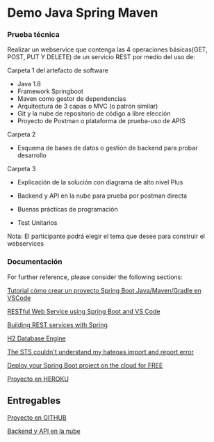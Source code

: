 # Demo Java Spring Maven

### Prueba técnica

Realizar un webservice que contenga las 4 operaciones básicas(GET, POST, PUT Y DELETE) de un
servicio REST por medio del uso de:

Carpeta 1 del artefacto de software

*   Java 1.8
*   Framework Springboot
*   Maven como gestor de dependencias
*   Arquitectura de 3 capas o MVC (o patrón similar)
*   Git y la nube de repositorio de código a libre elección
*   Proyecto de Postman o plataforma de prueba-uso de APIS

Carpeta 2

*   Esquema de bases de datos o gestión de backend para probar desarrollo

Carpeta 3

*   Explicación de la solución con diagrama de alto nivel
Plus

*   Backend y API en la nube para prueba por postman directa
*   Buenas prácticas de programación
*   Test Unitarios

Nota: El participante podrá elegir el tema que desee para construir el webservices



### Documentación
For further reference, please consider the following sections:

[Tutorial cómo crear un proyecto Spring Boot Java/Maven/Gradle en VSCode](https://www.youtube.com/watch?v=uG_3lSaa2lc)


[RESTful Web Service using Spring Boot and VS Code](https://mobiarch.wordpress.com/2020/11/25/restful-web-service-using-spring-boot-and-vs-code/)

[Building REST services with Spring](https://spring.io/guides/tutorials/rest/)

[H2 Database Engine](https://www.h2database.com/html/main.html)

[The STS couldn't understand my hateoas import and report error](https://stackoverflow.com/questions/53869415/the-sts-couldnt-understand-my-hateoas-import-and-report-error)

[Deploy your Spring Boot project on the cloud for FREE](https://medium.com/@ryanyuliu/deploy-your-spring-boot-project-properly-for-free-66ae38012698)

[Proyecto en HEROKU](https://dashboard.heroku.com/apps/demojavamaven/deploy/github)



## Entregables
[Proyecto en GITHUB](https://github.com/ramosrichard/demo_java_maven/)

[Backend y API en la nube](https://demojavamaven.herokuapp.com/employees/)